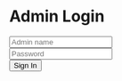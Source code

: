 <?php
include('header.php');
include('meta.php');
session_start();
   unset($_SESSION["adminame"]);
   unset($_SESSION["password"]);
?>
<!DOCTYPE html>
<html lang="en">

<head>
    <meta charset="UTF-8">
    <link rel="stylesheet" href="https://stackpath.bootstrapcdn.com/font-awesome/4.7.0/css/font-awesome.min.css">
    <meta name="viewport" content="width=device-width,initial-scale=1.0">
     <meta http-equiv="X-UA-Compatible" content="iw=edge">
     <link rel="stylesheet" href="login.css">
     <title>Login Page</title>
</head>
<body>
  <form action="validate.php" method="post">
    <div class="login-box">
      <h1>Admin Login</h1>
      <div class="textbox">
         <i class="fa fa-user" aria-hidden="true"></i>
         <input type="text" placeholder="Admin name" name="adminname" value="">
      </div>
      <div class="textbox">
         <i class="fa fa-lock" aria-hidden="true"></i>
         <input type="password" placeholder="Password" name="password" value="">
      </div>
     <input class="button" type="submit" name="login" value="Sign In">
</div>
</form>
</body>
<html>

